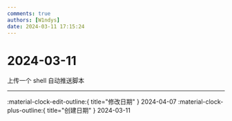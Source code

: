 ```yaml
---
comments: true
authors: [W1ndys]
date: 2024-03-11 17:15:24
---
```


# 2024-03-11

上传一个 shell 自动推送脚本

<!-- more -->

---

:material-clock-edit-outline:{ title="修改日期" } 2024-04-07
:material-clock-plus-outline:{ title="创建日期" } 2024-03-11

